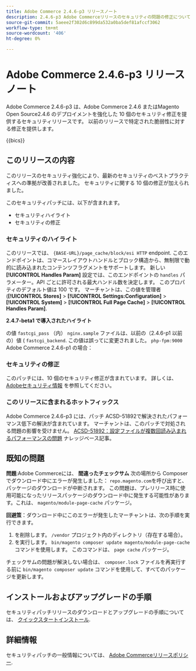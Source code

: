 ```yaml
---
title: Adobe Commerce 2.4.6-p3 リリースノート
description: 2.4.6-p3 Adobe Commerceリリースのセキュリティの問題の修正について説明します。
source-git-commit: 5aeee2f302d6c899da532a0ba5def81afccf3062
workflow-type: tm+mt
source-wordcount: '406'
ht-degree: 0%

---
```



# Adobe Commerce 2.4.6-p3 リリースノート

Adobe Commerce 2.4.6-p3 は、Adobe Commerce 2.4.6 またはMagento Open Source2.4.6 のデプロイメントを強化した 10 個のセキュリティ修正を提供するセキュリティリリースです。 以前のリリースで特定された脆弱性に対する修正を提供します。

{{bics}}

## このリリースの内容

このリリースのセキュリティ強化により、最新のセキュリティのベストプラクティスへの準拠が改善されました。 セキュリティに関する 10 個の修正が加えられました。

このセキュリティパッチには、以下が含まれます。

* セキュリティハイライト
* セキュリティの修正

### セキュリティのハイライト

このリリースでは、 `{BASE-URL}/page_cache/block/esi HTTP` endpoint. このエンドポイントは、コマースレイアウトハンドルとブロック構造から、無制限で動的に読み込まれたコンテンツフラグメントをサポートします。 新しい **[!UICONTROL Handles Param]** 設定では、このエンドポイントの `handles` パラメーター。API ごとに許可される最大ハンドル数を決定します。 このプロパティのデフォルト値は 100 です。 マーチャントは、この値を管理者 (**[!UICONTROL Stores]** > **[!UICONTROL Settings:Configuration]** > **[!UICONTROL System]** > **[!UICONTROL Full Page Cache]** > **[!UICONTROL Handles Param]**. <!-- AC-9113 -->

**2.4.7-beta1 で導入されたハイライト**

の値 `fastcgi_pass` （内） `nginx.sample` ファイルは、以前の（2.4.6-p1 以前の）値 ( `fastcgi_backend`. この値は誤ってに変更されました。 `php-fpm:9000` Adobe Commerce 2.4.6-p1 の場合：

### セキュリティの修正

このパッチには、10 個のセキュリティ修正が含まれています。 詳しくは、 [Adobeセキュリティ情報](https://helpx.adobe.com/security/products/magento/apsb23-50.html) を参照してください。

### このリリースに含まれるホットフィックス

Adobe Commerce 2.4.6-p3 には、パッチ ACSD-51892で解決されたパフォーマンス低下の解決が含まれています。 マーチャントは、このパッチで対処される問題の影響を受けません。 [ACSD-51892：設定ファイルが複数回読み込まれるパフォーマンスの問題](https://experienceleague.adobe.com/docs/commerce-knowledge-base/kb/support-tools/patches/v1-1-33/acsd-51892-performance-issue-where-config-files-load-multiple-times.html) ナレッジベース記事。

## 既知の問題

**問題**:Adobe Commerceには、 **間違ったチェックサム** 次の場所から Composer でダウンロード中にエラーが発生しました： `repo.magento.com`を呼び出すと、パッケージのダウンロードが中断されます。 この問題は、プレリリース時に使用可能になったリリースパッケージのダウンロード中に発生する可能性があります。これは、 `magento/module-page-cache` パッケージ。

**回避策**：ダウンロード中にこのエラーが発生したマーチャントは、次の手順を実行できます。

1) を削除します。 `/vendor` プロジェクト内のディレクトリ（存在する場合）。
2) を実行します。 `bin/magento composer update magento/module-page-cache` コマンドを使用します。 このコマンドは、 `page cache` パッケージ。

チェックサムの問題が解決しない場合は、 `composer.lock` ファイルを再実行する前に `bin/magento composer update` コマンドを使用して、すべてのパッケージを更新します。

## インストールおよびアップグレードの手順

セキュリティパッチリリースのダウンロードとアップグレードの手順については、 [クイックスタートインストール](../../../installation/composer.md).

## 詳細情報

セキュリティパッチの一般情報については、 [Adobe Commerceリリースポリシー](https://experienceleague.adobe.com/docs/commerce-operations/release/planning/versioning-policy.html?lang=en#security-patch-release).
